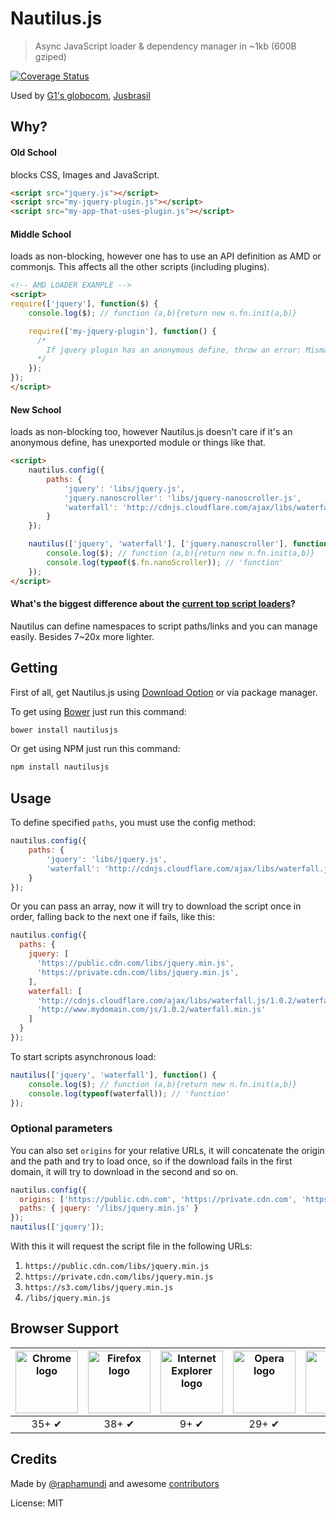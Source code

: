 # Nautilus.js

> Async JavaScript loader & dependency manager in ~1kb (600B gziped)

[![Coverage Status](https://coveralls.io/repos/github/raphamorim/nautilus.js/badge.svg?branch=master)](https://coveralls.io/github/raphamorim/nautilus.js?branch=master)

Used by [G1's globocom](http://g1.globo.com), [Jusbrasil](http://www.jusbrasil.com.br/home)

## Why?

#### Old School

blocks CSS, Images and JavaScript.


```html
<script src="jquery.js"></script>
<script src="my-jquery-plugin.js"></script>
<script src="my-app-that-uses-plugin.js"></script>
```

#### Middle School

loads as non-blocking, however one has to use an API definition as AMD or commonjs. This affects all the other scripts (including plugins).

```html
<!-- AMD LOADER EXAMPLE -->
<script>
require(['jquery'], function($) {
    console.log($); // function (a,b){return new n.fn.init(a,b)}

    require(['my-jquery-plugin'], function() {
      /*
        If jquery plugin has an anonymous define, throw an error: Mismatched anonymous define() module...
      */
    });
});
</script>
```

#### New School

loads as non-blocking too, however Nautilus.js doesn't care if it's an anonymous define, has unexported module or things like that.

```html
<script>
	nautilus.config({
		paths: {
			'jquery': 'libs/jquery.js',
			'jquery.nanoscroller': 'libs/jquery-nanoscroller.js',
			'waterfall': 'http://cdnjs.cloudflare.com/ajax/libs/waterfall.js/1.0.2/waterfall.min.js'
		}
	});

	nautilus(['jquery', 'waterfall'], ['jquery.nanoscroller'], function() {
		console.log($); // function (a,b){return new n.fn.init(a,b)}
		console.log(typeof($.fn.nanoScroller)); // 'function'
	});
</script>
```

#### What's the biggest difference about the [current top script loaders](http://www.creativebloq.com/javascript/essential-javascript-top-five-script-loaders-8122862)?

Nautilus can define namespaces to script paths/links and you can manage easily. Besides 7~20x more lighter.

## Getting

First of all, get Nautilus.js using [Download Option](https://github.com/raphamorim/nautilus.js/archive/master.zip) or via package manager.

To get using [Bower](http://bower.io) just run this command:

```sh
bower install nautilusjs
```

Or get using NPM just run this command:

```sh
npm install nautilusjs
```

## Usage

To define specified `paths`, you must use the config method:

```js
nautilus.config({
    paths: {
        'jquery': 'libs/jquery.js',
        'waterfall': 'http://cdnjs.cloudflare.com/ajax/libs/waterfall.js/1.0.2/waterfall.min.js'
    }
});
```

Or you can pass an array, now it will try to download the script once in order, falling back to the next one if fails, like this:

```js
nautilus.config({
  paths: { 
    jquery: [
      'https://public.cdn.com/libs/jquery.min.js',
      'https://private.cdn.com/libs/jquery.min.js',
    ],
    waterfall: [
      'http://cdnjs.cloudflare.com/ajax/libs/waterfall.js/1.0.2/waterfall.min.js',
      'http://www.mydomain.com/js/1.0.2/waterfall.min.js'
    ]
  }
});
```

To start scripts asynchronous load:

```js
nautilus(['jquery', 'waterfall'], function() {
    console.log($); // function (a,b){return new n.fn.init(a,b)}
    console.log(typeof(waterfall)); // 'function'
});
```

### Optional parameters
You can also set `origins` for your relative URLs, it will concatenate the origin and the path and try to load once, so if the download fails in the first domain, it will try to download in the second and so on.
```js
nautilus.config({
  origins: ['https://public.cdn.com', 'https://private.cdn.com', 'https://s3.com'],
  paths: { jquery: '/libs/jquery.min.js' }
});
nautilus(['jquery']);
```

With this it will request the script file in the following URLs:
1. `https://public.cdn.com/libs/jquery.min.js`
2. `https://private.cdn.com/libs/jquery.min.js`
3. `https://s3.com/libs/jquery.min.js`
4. `/libs/jquery.min.js`


## Browser Support

| <img src="http://raphamorim.io/assets/images/browser-support/chrome.png" width="100px" height="100px" alt="Chrome logo"> | <img src="http://raphamorim.io/assets/images/browser-support/firefox.png" width="100px" height="100px" alt="Firefox logo"> | <img src="http://raphamorim.io/assets/images/browser-support/ie.png" width="100px" height="100px" alt="Internet Explorer logo"> | <img src="http://raphamorim.io/assets/images/browser-support/opera.png" width="100px" height="100px" alt="Opera logo"> | <img src="http://raphamorim.io/assets/images/browser-support/safari.png" width="100px" height="100px" alt="Safari logo"> |
|:---:|:---:|:---:|:---:|:---:|
| 35+ ✔ | 38+ ✔ | 9+ ✔ | 29+ ✔ |  8+ ✔ |

## Credits

Made by [@raphamundi](https://twitter.com/raphamundi) and awesome [contributors](https://github.com/raphamorim/nautilus.js/graphs/contributors)

License: MIT
